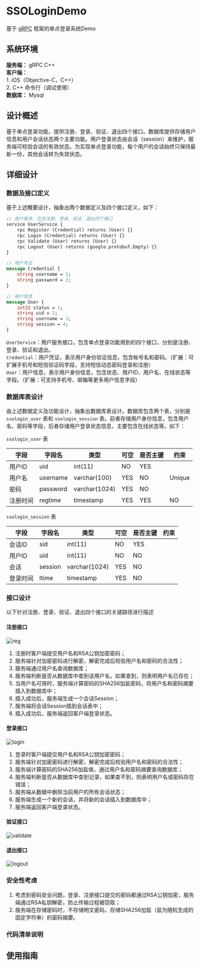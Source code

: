 # SSOLoginDemo
基于 [gRPC](https://github.com/grpc) 框架的单点登录系统Demo

## 系统环境
**服务端：** gRPC C++    
**客户端：**    
	1. iOS（Objective-C，C++）    
	2. C++ 命令行（调试使用）   
**数据库：** Mysql

## 设计概述
基于单点登录功能，提供注册、登录、验证、退出四个接口。数据库提供存储用户信息和用户会话状态两个主要功能。用户登录状态由会话（session）来维护，服务端可校验会话的有效状态。为实现单点登录功能，每个用户的会话始终只保持最新一份，其他会话转为失效状态。

## 详细设计

### 数据及接口定义

基于上述概要设计，抽象出两个数据定义及四个接口定义，如下：

```protobuf
// 用户服务，包含注册、登录、验证、退出四个接口
service UserService {
	rpc Register (Credential) returns (User) {}
	rpc Login (Credential) returns (User) {}
	rpc Validate (User) returns (User) {}
	rpc Logout (User) returns (google.protobuf.Empty) {}
}

// 用户凭证
message Credential {
	string username = 1;
	string password = 2;
}

// 用户信息
message User {
	int32 status = 1;
	string uid = 2;
	string username = 3;
	string session = 4;
}
```

`UserService`：用户服务接口，包含单点登录功能用到的四个接口，分别是注册、登录、验证和退出。    
`Credential`：用户凭证，表示用户身份验证信息，包含帐号名和密码。（扩展：可扩展手机号和短信验证码字段，支持短信动态密码登录和注册）     
`User`：用户信息，表示用户身份信息，包含状态、用户ID、用户名、在线状态等字段。（扩展：可支持手机号、邮箱等更多用户信息字段）

### 数据库表设计

由上述数据定义及功能设计，抽象出数据库表设计。数据库包含两个表，分别是 `ssologin_user` 表和 `ssologin_session` 表。前者存储用户身份信息，包含用户名、密码等字段，后者存储用户登录状态信息，主要包含在线状态等。如下：

`ssologin_user` 表 

字段|字段名|类型|可空|是否主键|约束
---|---|---|---|---|---
用户ID|uid|int(11)|NO|YES|
用户名|username|varchar(100)|YES|NO|Unique
密码|password|varchar(1024)|YES|NO|
注册时间|regtime|timestamp|YES|YES|NO|

`ssologin_session` 表

字段|字段名|类型|可空|是否主键|约束
---|---|---|---|---|---
会话ID|sid|int(11)|NO|YES|
用户ID|uid|int(11)|NO|NO|
会话|session|varchar(1024)|YES|NO|
登录时间|ltime|timestamp|YES|NO|

### 接口设计

以下针对注册、登录、验证、退出四个接口的关键路径进行描述

#### 注册接口

<!--Client->Server: reg(username, password)
Server->Server: decrypt password
Server->Server: params check
Server->Database: query username
Database->Server: query response
Server->Server: check username exists
Server->Database: insert(username, hash-password)
Database->Server: success
Server->Server: make session
Server->Database: insert session
Database->Server: success
Server->Client: success(session)-->

![reg](https://github.com/jiangzhenjie/SSOLoginDemo/blob/master/document/image/reg.svg)

1. 注册时客户端提交用户名和RSA公钥加密密码；
2. 服务端针对加密密码进行解密，解密完成后校验用户名和密码的合法性；
3. 服务端通过用户名查询数据库；
4. 服务端判断是否从数据库中查到该用户名，如果查到，则表明用户名已存在；
5. 当用户名可用时，服务端计算密码的SHA256加盐密码，将用户名和密码摘要插入到数据库中；
6. 插入成功后，服务端生成一个会话Session；
7. 服务端将会话Session插到会话表中；
8. 插入成功后，服务端返回客户端登录状态。

#### 登录接口

<!--Client->Server: login(username, password)
Server->Server: decrypt password
Server->Server: params check
Server->Database: query(username, hash-password)
Database->Server: query response
Server->Server: check if query success
Server- ->Client: fail(username or password invalid)
Server->Database: delete all session
Database->Server: success
Server->Server: make session
Server->Database: insert session
Database->Server: success
Server->Client: success(session)-->

![login](https://github.com/jiangzhenjie/SSOLoginDemo/blob/master/document/image/login.svg)

1. 登录时客户端提交用户名和RSA公钥加密密码；
2. 服务端针对加密密码进行解密，解密完成后校验用户名和密码的合法性；
3. 服务端计算密码的SHA256加盐值，通过用户名和密码摘要查询数据库；
4. 服务端判断是否从数据库中查到记录，如果查不到，则表明用户名或密码存在错误；
5. 服务端从数据中删除当前用户的所有会话状态；
6. 服务端生成一个新的会话，并将新的会话插入到数据库中；
7. 服务端返回客户端登录状态。

#### 验证接口

<!--Client->Server: validate(username, session)
Server->Server: params check
Server->Database: query(username, session)
Database->Server: query response
Server->Server: check if query success
Server-- >Client: fail(session invalid)
Server->Client: success(session valid)-->

![validate](https://github.com/jiangzhenjie/SSOLoginDemo/blob/master/document/image/validate.svg)



#### 退出接口

<!--Client->Server: logout(username, session)
Server->Server: params check
Server->Database: delete(username, session)
Database->Server: delete response
Server->Client: logout success-->

![logout](https://github.com/jiangzhenjie/SSOLoginDemo/blob/master/document/image/logout.svg)

### 安全性考虑
1. 考虑到密码安全问题，登录、注册接口提交的密码都通过RSA公钥加密，服务端通过RSA私钥解密，防止传输过程被窃取；
2. 服务端在存储密码时，不存储明文密码，存储SHA256加盐（盐为随机生成的固定字符串）的密码摘要。

### 代码清单说明

## 使用指南

